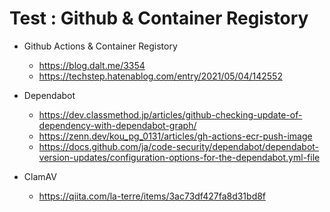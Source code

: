 # Test : Github & Container Registory


- Github Actions & Container Registory
  - https://blog.dalt.me/3354
  - https://techstep.hatenablog.com/entry/2021/05/04/142552

- Dependabot
  - https://dev.classmethod.jp/articles/github-checking-update-of-dependency-with-dependabot-graph/
  - https://zenn.dev/kou_pg_0131/articles/gh-actions-ecr-push-image
  - https://docs.github.com/ja/code-security/dependabot/dependabot-version-updates/configuration-options-for-the-dependabot.yml-file

- ClamAV
  - https://qiita.com/la-terre/items/3ac73df427fa8d31bd8f 
